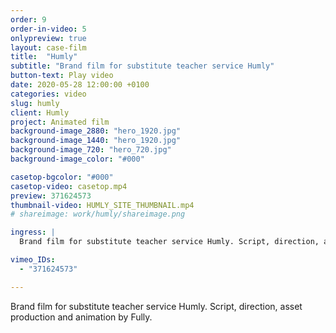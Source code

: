 ```yaml
---
order: 9
order-in-video: 5
onlypreview: true
layout: case-film
title:  "Humly"
subtitle: "Brand film for substitute teacher service Humly"
button-text: Play video
date: 2020-05-28 12:00:00 +0100
categories: video
slug: humly
client: Humly
project: Animated film
background-image_2880: "hero_1920.jpg"
background-image_1440: "hero_1920.jpg"
background-image_720: "hero_720.jpg"
background-image_color: "#000"

casetop-bgcolor: "#000"
casetop-video: casetop.mp4
preview: 371624573
thumbnail-video: HUMLY_SITE_THUMBNAIL.mp4
# shareimage: work/humly/shareimage.png

ingress: |
  Brand film for substitute teacher service Humly. Script, direction, asset production and animation by Fully.

vimeo_IDs: 
  - "371624573"

---
```

Brand film for substitute teacher service Humly. Script, direction, asset production and animation by Fully.
